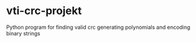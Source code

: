 # vti-crc-projekt
Python program for finding valid crc generating polynomials and encoding binary strings
